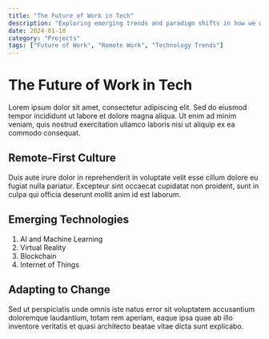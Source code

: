 ```yaml
---
title: "The Future of Work in Tech"
description: "Exploring emerging trends and paradigm shifts in how we work in the technology sector."
date: 2024-01-10
category: "Projects"
tags: ["Future of Work", "Remote Work", "Technology Trends"]
---
```


# The Future of Work in Tech

Lorem ipsum dolor sit amet, consectetur adipiscing elit. Sed do eiusmod tempor incididunt ut labore et dolore magna aliqua. Ut enim ad minim veniam, quis nostrud exercitation ullamco laboris nisi ut aliquip ex ea commodo consequat.

## Remote-First Culture

Duis aute irure dolor in reprehenderit in voluptate velit esse cillum dolore eu fugiat nulla pariatur. Excepteur sint occaecat cupidatat non proident, sunt in culpa qui officia deserunt mollit anim id est laborum.

## Emerging Technologies

1. AI and Machine Learning
2. Virtual Reality
3. Blockchain
4. Internet of Things

## Adapting to Change

Sed ut perspiciatis unde omnis iste natus error sit voluptatem accusantium doloremque laudantium, totam rem aperiam, eaque ipsa quae ab illo inventore veritatis et quasi architecto beatae vitae dicta sunt explicabo.